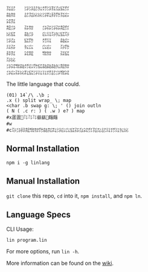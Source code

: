 ```
㍃㍈　　㌡㌡㍈㍔㍌㌡㌟㌴㌮㌽
㌚㌗　　㍈㍃㍖㍖㌡㌠㌇㌙㍃㌫
㌶㌟　　　　　　　　　　　　
㌕㌄　　㌲㌗　　㌄㌲㌡㌲㌕㌽
㍖㌮　　㌚㌄　　㌫㍊㌂㍔㌮㌂
㌡㌴　　㌮㌙　　㍌㍊　　㌚㌫
㍊㌲　　㍔㌭　　㌭㌫　　㌂㌙
㌇㌟　　㌶㌕　　㌖㌗　　㌲㌮
㌂㍖　　　　　　　　　　　　
㌄㌶㌖㌚㍌㌫㌙㌮㌚㌚㌚㍔㌕㌗
㌄㌫㌲㍖㌠㌮㌡㍑㍑㍌㍈㌄㌖㌶
```

The little language that could.

```
(01) 14`/\ .\b ;
.x () split wrap_ \; map
<char .b swap g: \; ' () join outln
( N ( .c r: ) ( .w ) e? ) map
#x㿿㿿㌳㌳㌳㼳㼳㿳㿳
#w　
#c㌂㌄㌇㌕㌖㌗㌙㌚㌟㌠㌡㌫㌭㌮㌲㌴㌶㌽㍃㍇㍈㍊㍌㍑㍔㍖
```

## Normal Installation

    npm i -g linlang

## Manual Installation

`git clone` this repo, `cd` into it, `npm install`, and `npm ln`.

## Language Specs

CLI Usage:

    lin program.lin

For more options, run `lin -h`.

More information can be found on the [wiki](https://github.com/molarmanful/lin/wiki).